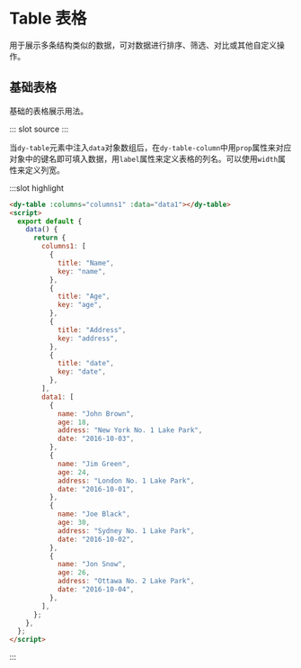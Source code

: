 # Table 表格

用于展示多条结构类似的数据，可对数据进行排序、筛选、对比或其他自定义操作。

## 基础表格

基础的表格展示用法。

<demo-block>
::: slot source
<table-test1></table-test1>
:::

当`dy-table`元素中注入`data`对象数组后，在`dy-table-column`中用`prop`属性来对应对象中的键名即可填入数据，用`label`属性来定义表格的列名。可以使用`width`属性来定义列宽。

:::slot highlight

```html
<dy-table :columns="columns1" :data="data1"></dy-table>
<script>
  export default {
    data() {
      return {
        columns1: [
          {
            title: "Name",
            key: "name",
          },
          {
            title: "Age",
            key: "age",
          },
          {
            title: "Address",
            key: "address",
          },
          {
            title: "date",
            key: "date",
          },
        ],
        data1: [
          {
            name: "John Brown",
            age: 18,
            address: "New York No. 1 Lake Park",
            date: "2016-10-03",
          },
          {
            name: "Jim Green",
            age: 24,
            address: "London No. 1 Lake Park",
            date: "2016-10-01",
          },
          {
            name: "Joe Black",
            age: 30,
            address: "Sydney No. 1 Lake Park",
            date: "2016-10-02",
          },
          {
            name: "Jon Snow",
            age: 26,
            address: "Ottawa No. 2 Lake Park",
            date: "2016-10-04",
          },
        ],
      };
    },
  };
</script>
```

:::
</demo-block>
